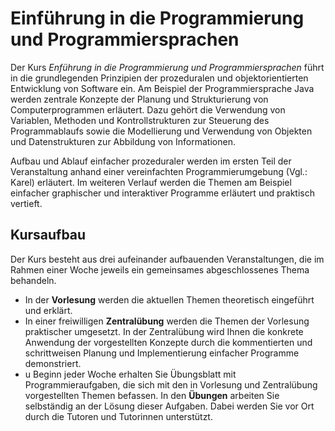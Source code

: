 # Einführung in die Programmierung und Programmiersprachen

Der Kurs *Enführung in die Programmierung und Programmiersprachen* führt in die grundlegenden Prinzipien der prozeduralen und objektorientierten Entwicklung von Software ein. Am Beispiel der Programmiersprache Java werden zentrale Konzepte der Planung und Strukturierung von Computerprogrammen erläutert. Dazu gehört die Verwendung von Variablen, Methoden und Kontrollstrukturen zur Steuerung des Programmablaufs sowie die Modellierung und Verwendung von Objekten und Datenstrukturen zur Abbildung von Informationen.

Aufbau und Ablauf einfacher prozeduraler werden im ersten Teil der Veranstaltung anhand einer vereinfachten Programmierumgebung (Vgl.: Karel) erläutert. Im weiteren Verlauf werden die Themen am Beispiel einfacher graphischer und interaktiver Programme erläutert und praktisch vertieft. 

## Kursaufbau

Der Kurs besteht aus drei aufeinander aufbauenden Veranstaltungen, die im Rahmen einer Woche jeweils ein gemeinsames abgeschlossenes Thema behandeln.

- In der  **Vorlesung** werden die aktuellen Themen theoretisch eingeführt und erklärt.
- In einer freiwilligen **Zentralübung** werden die Themen der Vorlesung praktischer umgesetzt. In der Zentralübung wird Ihnen die konkrete Anwendung der vorgestellten Konzepte durch die kommentierten und schrittweisen Planung und Implementierung einfacher Programme demonstriert. 
- u Beginn jeder Woche erhalten Sie Übungsblatt mit Programmieraufgaben, die sich mit den in Vorlesung und Zentralübung vorgestellten Themen befassen. In den **Übungen** arbeiten Sie selbständig an der Lösung dieser Aufgaben. Dabei werden Sie vor Ort durch die Tutoren und Tutorinnen unterstützt.